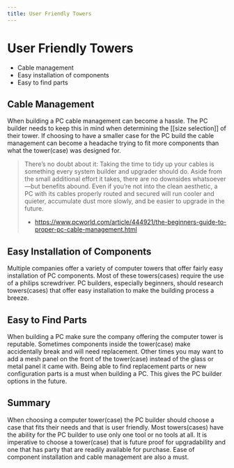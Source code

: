 ```yaml
---
title: User Friendly Towers
---
```

# User Friendly Towers

* Cable management
* Easy installation of components
* Easy to find parts
## Cable Management

When building a PC cable management can become a hassle. The PC builder needs to keep this in mind when determining the [[size selection]] of their tower. If choosing to have a smaller case for the PC build the cable management can become a headache trying to fit more components than what the tower(case) was designed for.

> There’s no doubt about it: Taking the time to tidy up your cables is something every system builder and upgrader should do.
> Aside from the small additional effort it takes, there are no downsides whatsoever—but benefits abound. Even if you’re not into the clean aesthetic, a PC with its cables properly routed and secured will run cooler and quieter, accumulate dust more slowly, and be easier to upgrade in the future.
>- https://www.pcworld.com/article/444921/the-beginners-guide-to-proper-pc-cable-management.html

## Easy Installation of Components

Multiple companies offer a variety of computer towers that offer fairly easy installation of PC components. Most of these towers(cases) require the use of a philips screwdriver. PC builders, especially beginners, should research towers(cases) that offer easy installation to make the building process a breeze.

## Easy to Find Parts

When building a PC make sure the company offering the computer tower is reputable. Sometimes components inside the tower(case) make accidentally break and will need replacement. Other times you may want to add a mesh panel on the front of the tower(case) instead of the glass or metal panel it came with. Being able to find replacement parts or new configuration parts is a must when building a PC. This gives the PC builder options in the future. 

## Summary

When choosing a computer tower(case) the PC builder should choose a case that fits their needs and that is user friendly. Most towers(cases) have the ability for the PC builder to use only one tool or no tools at all. It is imperative to choose a tower(case) that is future proof for upgradability and one that has party that are readily available for purchase. Ease of component installation and cable management are also a must.